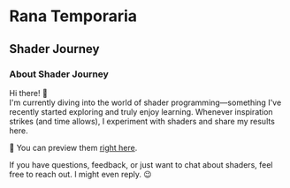 # Rana Temporaria
## Shader Journey

### About Shader Journey

Hi there! 👋  
I'm currently diving into the world of shader programming—something I've recently started exploring and truly enjoy learning. Whenever inspiration strikes (and time allows), I experiment with shaders and share my results here.

🎨 You can preview them [right here](https://jollyjumper-exe.github.io/rana-temporaria/).

If you have questions, feedback, or just want to chat about shaders, feel free to reach out. I might even reply. 😉
